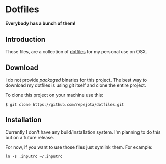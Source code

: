 # Dotfiles

**Everybody has a bunch of them!**

## Introduction

Those files, are a collection of [dotfiles](http://dotfiles.github.io) for my
personal use on OSX.

## Download

I do not provide *packaged* binaries for this project. The best way to
download my dotfiles is using git itself and clone the entire project.

To clone this project on your machine use this:

`$ git clone https://github.com/repejota/dotfiles.git`

## Installation

Currently I don't have any build/installation system. I'm planning to do this
but on a future release.

For now, if you want to use those files just symlink them. For example:

`ln -s .inputrc ~/.inputrc`

